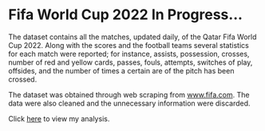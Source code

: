 
# Fifa World Cup 2022 In Progress...

The dataset contains all the matches, updated daily, of the Qatar Fifa World Cup 2022. Along with the scores and the football teams several statistics for each match were reported; for instance, assists, possession, crosses, number of red and yellow cards, passes, fouls, attempts, switches of play, offsides, and the number of times a certain are of the pitch has been crossed. 

The dataset was obtained through web scraping from www.fifa.com. The data were also cleaned and the unnecessary information were discarded.

Click [here](https://github.com/SomonOlimzoda/FifaWorldCup2022/blob/main/.md) to view my analysis.
